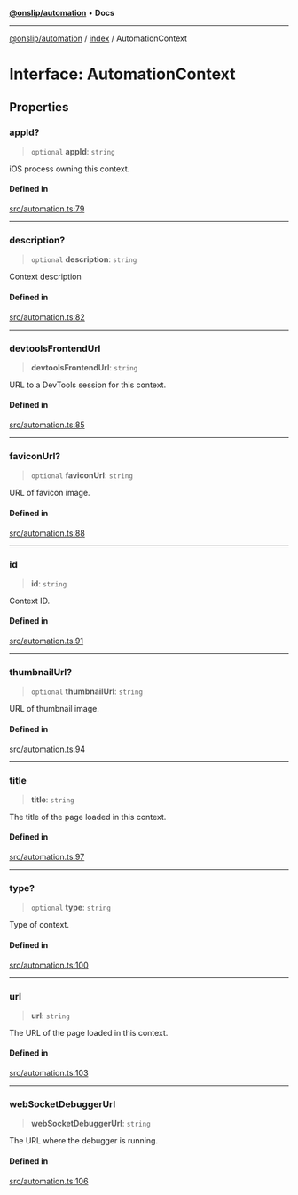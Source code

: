 [**@onslip/automation**](../../README.md) • **Docs**

***

[@onslip/automation](../../README.md) / [index](../README.md) / AutomationContext

# Interface: AutomationContext

## Properties

### appId?

> `optional` **appId**: `string`

iOS process owning this context.

#### Defined in

[src/automation.ts:79](https://github.com/Onslip/automation/blob/55b36c4eed89afe82661a6ac79a41de9a854a3d0/src/automation.ts#L79)

***

### description?

> `optional` **description**: `string`

Context description

#### Defined in

[src/automation.ts:82](https://github.com/Onslip/automation/blob/55b36c4eed89afe82661a6ac79a41de9a854a3d0/src/automation.ts#L82)

***

### devtoolsFrontendUrl

> **devtoolsFrontendUrl**: `string`

URL to a DevTools session for this context.

#### Defined in

[src/automation.ts:85](https://github.com/Onslip/automation/blob/55b36c4eed89afe82661a6ac79a41de9a854a3d0/src/automation.ts#L85)

***

### faviconUrl?

> `optional` **faviconUrl**: `string`

URL of favicon image.

#### Defined in

[src/automation.ts:88](https://github.com/Onslip/automation/blob/55b36c4eed89afe82661a6ac79a41de9a854a3d0/src/automation.ts#L88)

***

### id

> **id**: `string`

Context ID.

#### Defined in

[src/automation.ts:91](https://github.com/Onslip/automation/blob/55b36c4eed89afe82661a6ac79a41de9a854a3d0/src/automation.ts#L91)

***

### thumbnailUrl?

> `optional` **thumbnailUrl**: `string`

URL of thumbnail image.

#### Defined in

[src/automation.ts:94](https://github.com/Onslip/automation/blob/55b36c4eed89afe82661a6ac79a41de9a854a3d0/src/automation.ts#L94)

***

### title

> **title**: `string`

The title of the page loaded in this context.

#### Defined in

[src/automation.ts:97](https://github.com/Onslip/automation/blob/55b36c4eed89afe82661a6ac79a41de9a854a3d0/src/automation.ts#L97)

***

### type?

> `optional` **type**: `string`

Type of context.

#### Defined in

[src/automation.ts:100](https://github.com/Onslip/automation/blob/55b36c4eed89afe82661a6ac79a41de9a854a3d0/src/automation.ts#L100)

***

### url

> **url**: `string`

The URL of the page loaded in this context.

#### Defined in

[src/automation.ts:103](https://github.com/Onslip/automation/blob/55b36c4eed89afe82661a6ac79a41de9a854a3d0/src/automation.ts#L103)

***

### webSocketDebuggerUrl

> **webSocketDebuggerUrl**: `string`

The URL where the debugger is running.

#### Defined in

[src/automation.ts:106](https://github.com/Onslip/automation/blob/55b36c4eed89afe82661a6ac79a41de9a854a3d0/src/automation.ts#L106)

